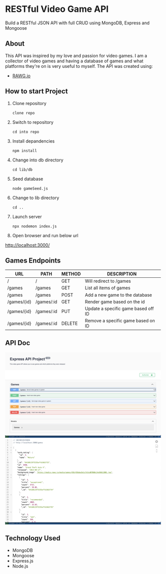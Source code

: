 # RESTful Video Game API

Build a RESTful JSON API with full CRUD using MongoDB, Express and Mongoose

## About

This API was inspired by my love and passion for video games. I am a collector of video games and having a database of games and what platforms they're on is very useful to myself.
The API was created using:

- [RAWG.io](https://api.rawg.io/)

## How to start Project

1.  Clone repository

        clone repo

2.  Switch to repository

        cd into repo

3.  Install depandencies

        npm install

4.  Change into db directory

        cd lib/db

5.  Seed database

        node gameSeed.js

6.  Change to lib directory

        cd ..

7.  Launch server

        npx nodemon index.js

8.  Open browser and run below url

[http://localhost:3000/](http://localhost:3000/)

## Games Endpoints

| URL         | PATH       | METHOD | DESCRIPTION                         |
| ----------- | ---------- | ------ | ----------------------------------- |
| /           | /          | GET    | Will redirect to /games             |
| /games      | /games     | GET    | List all items of games             |
| /games      | /games     | POST   | Add a new game to the database      |
| /games/{id} | /games/:id | GET    | Render game based on the id         |
| /games/{id} | /games/:id | PUT    | Update a specific game based off ID |
| /games/{id} | /games/:id | DELETE | Remove a specific game based on ID  |

## API Doc

![API DOC Screenshot](planning/screenshots/swagger.png)  
![Data Example](planning/screenshots/api.png)

## Technology Used

- MongoDB
- Mongoose
- Express.js
- Node.js
